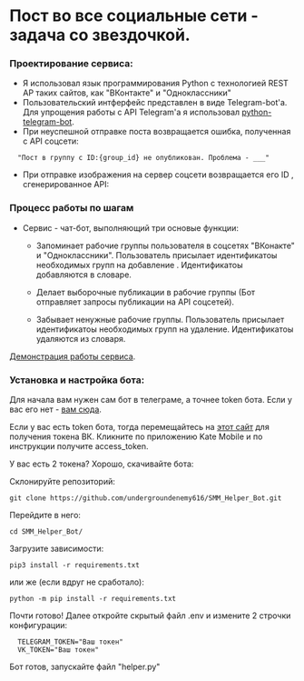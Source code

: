 # Пост во все социальные сети - задача со звездочкой.
### Проектирование сервиса:
   * Я использовал язык программирования Python с технологией REST AP таких сайтов, как "ВКонтакте" и "Одноклассники"
   * Пользовательский интферфейс представлен в виде Telegram-bot'а. Для упрощения работы с API Telegram'а я использовал [python-telegram-bot](<http://github.com/python-telegram-bot/python-telegram-bot>).
   * При неуспешной отправке поста возвращается ошибка, полученная с API соцсети:
   ```
     "Пост в группу с ID:{group_id} не опубликован. Проблема - ___"
   ```
   * При отправке изображения на сервер соцсети возвращается его ID , сгенерированное API:
### Процесс работы по шагам
* Сервис - чат-бот, выполняющий три основые функции:
  * Запоминает рабочие группы пользователя в соцсетях "ВКонакте" и "Одноклассники". Пользователь присылает идентификатоы необходимых групп на добавление . Идентификатоы добавляются в словаре.
  
  * Делает выборочные публикации в рабочие группы (Бот отправляет запросы публикации на API соцсетей).
  
  * Забывает ненужные рабочие группы. Пользователь присылает идентификатоы необходимых групп на удаление. Идентификатоы удаляются из словаря.
  
[Демонстрация работы сервиса](https://yadi.sk/i/PRVsd3O5BgomIw).

### Установка и настройка бота:
Для начала вам нужен сам бот в телеграме, а точнее token бота. Если у вас его нет - [вам сюда](https://core.telegram.org/bots).

Если у вас есть token бота, тогда перемещайтесь на [этот сайт](https://vkhost.github.io) для получения токена ВК. Кликните по приложению Kate Mobile и по инструкции получите access_token.

У вас есть 2 токена? Хорошо, скачивайте бота:

Склонируйте репозиторий:
```
git clone https://github.com/undergroundenemy616/SMM_Helper_Bot.git
```
Перейдите в него:
```
cd SMM_Helper_Bot/
```
Загрузите зависимости:
```
pip3 install -r requirements.txt
```
или же (если вдруг не сработало): 
```
python -m pip install -r requirements.txt
```
Почти готово! Далее откройте скрытый файл .env и измените 2 строчки конфигурации:
```
  TELEGRAM_TOKEN="Ваш токен"
  VK_TOKEN="Ваш токен"
```

Бот готов, запускайте файл "helper.py"
